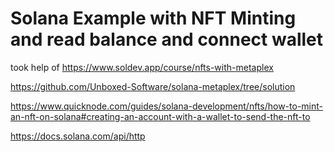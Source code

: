 # Solana Example with NFT Minting and read balance and connect wallet

took help of 
https://www.soldev.app/course/nfts-with-metaplex

https://github.com/Unboxed-Software/solana-metaplex/tree/solution

https://www.quicknode.com/guides/solana-development/nfts/how-to-mint-an-nft-on-solana#creating-an-account-with-a-wallet-to-send-the-nft-to

https://docs.solana.com/api/http